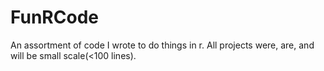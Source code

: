 # FunRCode
An assortment of code I wrote to do things in r. All projects were, are, and will be small scale(&lt;100 lines).
